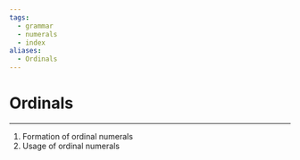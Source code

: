 ```yaml
---
tags:
  - grammar
  - numerals
  - index
aliases:
  - Ordinals
---
```

# Ordinals
---
1. Formation of ordinal numerals
2. Usage of ordinal numerals